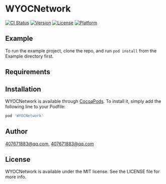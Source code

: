 # WYOCNetwork

[![CI Status](https://img.shields.io/travis/407671883@qq.com/WYOCNetwork.svg?style=flat)](https://travis-ci.org/407671883@qq.com/WYOCNetwork)
[![Version](https://img.shields.io/cocoapods/v/WYOCNetwork.svg?style=flat)](https://cocoapods.org/pods/WYOCNetwork)
[![License](https://img.shields.io/cocoapods/l/WYOCNetwork.svg?style=flat)](https://cocoapods.org/pods/WYOCNetwork)
[![Platform](https://img.shields.io/cocoapods/p/WYOCNetwork.svg?style=flat)](https://cocoapods.org/pods/WYOCNetwork)

## Example

To run the example project, clone the repo, and run `pod install` from the Example directory first.

## Requirements

## Installation

WYOCNetwork is available through [CocoaPods](https://cocoapods.org). To install
it, simply add the following line to your Podfile:

```ruby
pod 'WYOCNetwork'
```

## Author

407671883@qq.com, 407671883@qq.com

## License

WYOCNetwork is available under the MIT license. See the LICENSE file for more info.
